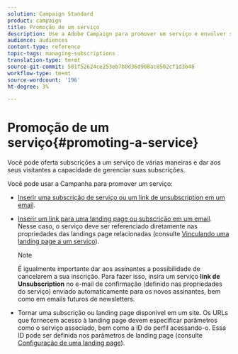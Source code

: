 ```yaml
---
solution: Campaign Standard
product: campaign
title: Promoção de um serviço
description: Use a Adobe Campaign para promover um serviço e envolver seus clientes por meio de landings page dedicadas, e-mails ou diretamente em seu site.
audience: audiences
content-type: reference
topic-tags: managing-subscriptions
translation-type: tm+mt
source-git-commit: 501f52624ce253eb7b0d36d908ac8502cf1d3b48
workflow-type: tm+mt
source-wordcount: '196'
ht-degree: 3%

---
```



# Promoção de um serviço{#promoting-a-service}

Você pode oferta subscrições a um serviço de várias maneiras e dar aos seus visitantes a capacidade de gerenciar suas subscrições.

Você pode usar a Campanha para promover um serviço:

* [Inserir uma subscrição de serviço ou um link de unsubscription em um email](../../designing/using/links.md#inserting-a-link).

* [Inserir um link para uma landing page ou subscrição em um email](../../designing/using/links.md). Nesse caso, o serviço deve ser referenciado diretamente nas propriedades das landings page relacionadas (consulte [Vinculando uma landing page a um serviço](../../channels/using/configuring-landing-page.md#linking-a-landing-page-to-a-service)).

   >[!NOTE]
   >
   >É igualmente importante dar aos assinantes a possibilidade de cancelarem a sua inscrição. Para fazer isso, insira um serviço <b>link de Unsubscription</b> no e-mail de confirmação (definido nas propriedades do serviço) enviado automaticamente para os novos assinantes, bem como em emails futuros de newsletters.

* Tornar uma subscrição ou landing page disponível em um site. Os URLs que fornecem acesso à landing page devem especificar parâmetros como o serviço associado, bem como a ID do perfil acessando-o. Essa ID pode ser definida nos parâmetros de landing page (consulte [Configuração de uma landing page](../../channels/using/configuring-landing-page.md)).
